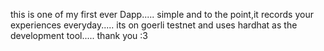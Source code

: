 this is one of my first ever Dapp.....
simple and to the point,it records your experiences everyday.....
its on goerli testnet and uses hardhat as the development tool.....
thank you :3
